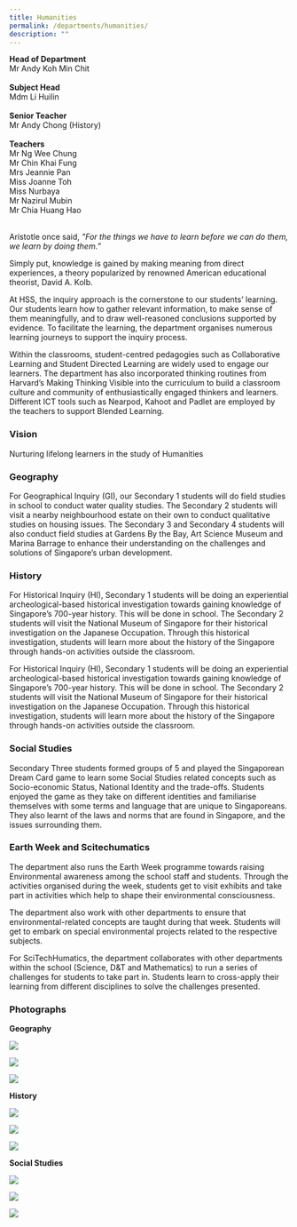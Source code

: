 ```yaml
---
title: Humanities
permalink: /departments/humanities/
description: ""
---
```

**Head of Department**    
Mr Andy Koh Min Chit  
   
**Subject Head**  
Mdm Li Huilin  
   
**Senior Teacher**   
Mr Andy Chong (History)  
   
**Teachers**  
Mr Ng Wee Chung  
Mr Chin Khai Fung  
Mrs Jeannie Pan  
Miss Joanne Toh  
Miss Nurbaya  
Mr Nazirul Mubin  
Mr Chia Huang Hao  
   

Aristotle once said, _"For the things we have to learn before we can do them, we learn by doing them.”_

Simply put, knowledge is gained by making meaning from direct experiences, a theory popularized by renowned American educational theorist, David A. Kolb.

At HSS, the inquiry approach is the cornerstone to our students’ learning. Our students learn how to gather relevant information, to make sense of them meaningfully, and to draw well-reasoned conclusions supported by evidence. To facilitate the learning, the department organises numerous learning journeys to support the inquiry process.

Within the classrooms, student-centred pedagogies such as Collaborative Learning and Student Directed Learning are widely used to engage our learners. The department has also incorporated thinking routines from Harvard’s Making Thinking Visible into the curriculum to build a classroom culture and community of enthusiastically engaged thinkers and learners. Different ICT tools such as Nearpod, Kahoot and Padlet are employed by the teachers to support Blended Learning.

  

### Vision

Nurturing lifelong learners in the study of Humanities

### Geography

For Geographical Inquiry (GI), our Secondary 1 students will do field studies in school to conduct water quality studies. The Secondary 2 students will visit a nearby neighbourhood estate on their own to conduct qualitative studies on housing issues. The Secondary 3 and Secondary 4 students will also conduct field studies at Gardens By the Bay, Art Science Museum and Marina Barrage to enhance their understanding on the challenges and solutions of Singapore’s urban development.

### History

For Historical Inquiry (HI), Secondary 1 students will be doing an experiential archeological-based historical investigation towards gaining knowledge of Singapore’s 700-year history. This will be done in school. The Secondary 2 students will visit the National Museum of Singapore for their historical investigation on the Japanese Occupation. Through this historical investigation, students will learn more about the history of the Singapore through hands-on activities outside the classroom.

For Historical Inquiry (HI), Secondary 1 students will be doing an experiential archeological-based historical investigation towards gaining knowledge of Singapore’s 700-year history. This will be done in school. The Secondary 2 students will visit the National Museum of Singapore for their historical investigation on the Japanese Occupation. Through this historical investigation, students will learn more about the history of the Singapore through hands-on activities outside the classroom.

### Social Studies

Secondary Three students formed groups of 5 and played the Singaporean Dream Card game to learn some Social Studies related concepts such as Socio-economic Status, National Identity and the trade-offs. Students enjoyed the game as they take on different identities and familiarise themselves with some terms and language that are unique to Singaporeans. They also learnt of the laws and norms that are found in Singapore, and the issues surrounding them.   

### Earth Week and Scitechumatics

The department also runs the Earth Week programme towards raising Environmental awareness among the school staff and students. Through the activities organised during the week, students get to visit exhibits and take part in activities which help to shape their environmental consciousness.

  

The department also work with other departments to ensure that environmental-related concepts are taught during that week. Students will get to embark on special environmental projects related to the respective subjects.

  

For SciTechHumatics, the department collaborates with other departments within the school (Science, D&T and Mathematics) to run a series of challenges for students to take part in. Students learn to cross-apply their learning from different disciplines to solve the challenges presented.

  

### Photographs

**Geography**

![](/images/GI_1.png)

![](/images/GI_2.jpeg)

![](/images/GI_3.png)

**History**

![](/images/Hist_1.jpeg)

![](/images/Hist_2.jpeg)

![](/images/Hist_3.jpeg)

**Social Studies**

![](/images/SS_1.jpeg)

![](/images/SS_2.jpeg)

![](/images/SS_3.jpeg)